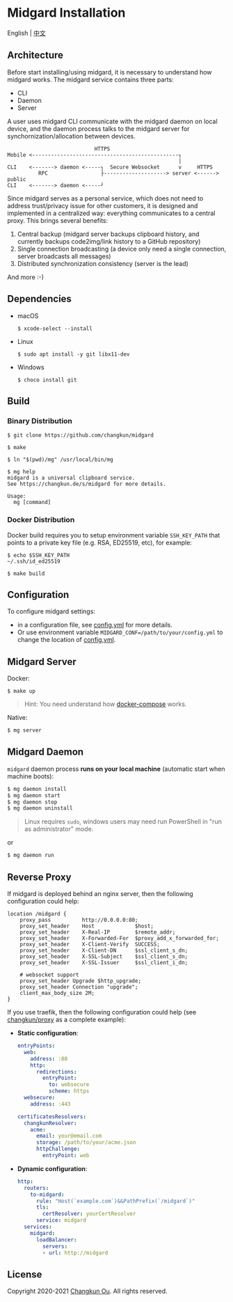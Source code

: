 # Midgard Installation

English | [中文](./install.cn.md)

## Architecture

Before start installing/using midgard, it is necessary to
understand how midgard works. The midgard service contains three parts:

- CLI
- Daemon
- Server

A user uses midgard CLI communicate with the midgard daemon on local device,
and the daemon process talks to the midgard server for synchornization/allocation
between devices.

```
                            HTTPS
Mobile <-----------------------------------------------┐
                                                       |
CLI    <-------> daemon <-----┐  Secure Websocket      v     HTTPS
          RPC                 ├--------------------> server <------> public
CLI    <-------> daemon <-----┘
```

Since midgard serves as a personal service, which does not need to address trust/privacy issue for other customers, it is designed and implemented in a centralized way: everything communicates to a central proxy. This brings several benefits:

1. Central backup (midgard server backups clipboard history, and currently backups code2img/link history to a GitHub repository)
2. Single connection broadcasting (a device only need a single connection, server broadcasts all messages)
3. Distributed synchronization consistency (server is the lead)

And more :-)

## Dependencies

- macOS

  ```
  $ xcode-select --install
  ```

- Linux

  ```
  $ sudo apt install -y git libx11-dev
  ```

- Windows

  ```
  $ choco install git
  ```

## Build

### Binary Distribution

```
$ git clone https://github.com/changkun/midgard

$ make

$ ln "$(pwd)/mg" /usr/local/bin/mg

$ mg help
midgard is a universal clipboard service.
See https://changkun.de/s/midgard for more details.

Usage:
  mg [command]
```

### Docker Distribution

Docker build requires you to setup environment variable `SSH_KEY_PATH`
that points to a private key file (e.g. RSA, ED25519, etc), for example:

```
$ echo $SSH_KEY_PATH
~/.ssh/id_ed25519
```

```
$ make build
```

## Configuration

To configure midgard settings:

- in a configuration file, see [config.yml](../config.yml) for more details.
- Or use environment variable `MIDGARD_CONF=/path/to/your/config.yml` to change the location of [config.yml](../config.yml).

## Midgard Server

Docker:

```
$ make up
```

> Hint: You need understand how [docker-compose](../docker-compose.yml) works.

Native:

```sh
$ mg server
```

## Midgard Daemon

`midgard` daemon process **runs on your local machine**
(automatic start when machine boots):

```sh
$ mg daemon install
$ mg daemon start
$ mg daemon stop
$ mg daemon uninstall
```

> Linux requires `sudo`, windows users may need run PowerShell in "run as administrator" mode.

or

```sh
$ mg daemon run
```

## Reverse Proxy

If midgard is deployed behind an nginx server, then the following
configuration could help:

```
location /midgard {
    proxy_pass          http://0.0.0.0:80;
    proxy_set_header    Host             $host;
    proxy_set_header    X-Real-IP        $remote_addr;
    proxy_set_header    X-Forwarded-For  $proxy_add_x_forwarded_for;
    proxy_set_header    X-Client-Verify  SUCCESS;
    proxy_set_header    X-Client-DN      $ssl_client_s_dn;
    proxy_set_header    X-SSL-Subject    $ssl_client_s_dn;
    proxy_set_header    X-SSL-Issuer     $ssl_client_i_dn;

    # websocket support
    proxy_set_header Upgrade $http_upgrade;
    proxy_set_header Connection "upgrade";
    client_max_body_size 2M;
}
```

If you use traefik, then the following configuration could help (see [changkun/proxy](https://changkun.de/s/proxy) as a complete example):

- **Static configuration**:

  ```yaml
  entryPoints:
    web:
      address: :80
      http:
        redirections:
          entryPoint:
            to: websecure
            scheme: https
    websecure:
      address: :443

  certificatesResolvers:
    changkunResolver:
      acme:
        email: your@email.com
        storage: /path/to/your/acme.json
        httpChallenge:
          entryPoint: web
  ```

- **Dynamic configuration**:

  ```yaml
  http:
    routers:
      to-midgard:
        rule: "Host(`example.com`)&&PathPrefix(`/midgard`)"
        tls:
          certResolver: yourCertResolver
        service: midgard
    services:
      midgard:
        loadBalancer:
          servers:
          - url: http://midgard
  ```

## License

Copyright 2020-2021 [Changkun Ou](https://changkun.de). All rights reserved.